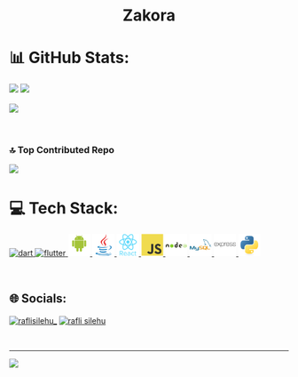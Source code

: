 <h1 align="center">Zakora</h1>

# 📊 GitHub Stats:
![](https://github-readme-stats.vercel.app/api/top-langs/?username=zakoraa&theme=react&hide_border=false&include_all_commits=true&count_private=true&layout=compact)
![](https://github-readme-streak-stats.herokuapp.com/?user=zakoraa&theme=react&hide_border=false)
<br/>
<br/>
![](https://github-readme-stats.vercel.app/api?username=zakoraa&theme=react&hide_border=false&include_all_commits=true&count_private=true)




</br>

### 🔝 Top Contributed Repo
![](https://github-contributor-stats.vercel.app/api?username=zakoraa&limit=5&theme=tokyonight&combine_all_yearly_contributions=true)
</br>

# 💻 Tech Stack:
<p align="left"> <a href="https://dart.dev" target="_blank" rel="noreferrer"> <img src="https://www.vectorlogo.zone/logos/dartlang/dartlang-icon.svg" alt="dart" width="40" height="40"/> </a> <a href="https://flutter.dev" target="_blank" rel="noreferrer"> <img src="https://www.vectorlogo.zone/logos/flutterio/flutterio-icon.svg" alt="flutter" width="40" height="40"/> </a> <a href="https://developer.android.com" target="_blank" rel="noreferrer"> <img src="https://raw.githubusercontent.com/devicons/devicon/master/icons/android/android-original-wordmark.svg" alt="android" width="40" height="40"/> </a> <a href="https://www.java.com" target="_blank" rel="noreferrer"> <img src="https://raw.githubusercontent.com/devicons/devicon/master/icons/java/java-original.svg" alt="java" width="40" height="40"/> </a> <a href="https://reactjs.org/" target="_blank" rel="noreferrer"> <img src="https://raw.githubusercontent.com/devicons/devicon/master/icons/react/react-original-wordmark.svg" alt="react" width="40" height="40"/> </a><a href="https://developer.mozilla.org/en-US/docs/Web/JavaScript" target="_blank" rel="noreferrer"> <img src="https://raw.githubusercontent.com/devicons/devicon/master/icons/javascript/javascript-original.svg" alt="javascript" width="40" height="40"/> </a> <a href="https://nodejs.org" target="_blank" rel="noreferrer"> <img src="https://raw.githubusercontent.com/devicons/devicon/master/icons/nodejs/nodejs-original-wordmark.svg" alt="nodejs" width="40" height="40"/> </a><a href="https://www.mysql.com/" target="_blank" rel="noreferrer"> <img src="https://raw.githubusercontent.com/devicons/devicon/master/icons/mysql/mysql-original-wordmark.svg" alt="mysql" width="40" height="40"/> </a> <a href="https://expressjs.com" target="_blank" rel="noreferrer"> <img src="https://raw.githubusercontent.com/devicons/devicon/master/icons/express/express-original-wordmark.svg" alt="express" width="40" height="40"/> </a><a href="https://www.python.org" target="_blank" rel="noreferrer"> <img src="https://raw.githubusercontent.com/devicons/devicon/master/icons/python/python-original.svg" alt="python" width="40" height="40"/> </a>  </p>

</br>

## 🌐 Socials:
<p align="left">
<a href="https://instagram.com/raflisilehu_" target="blank"><img align="center" src="https://raw.githubusercontent.com/rahuldkjain/github-profile-readme-generator/master/src/images/icons/Social/instagram.svg" alt="raflisilehu_" height="30" width="40" /></a>
<a href="https://www.youtube.com/@raflisilehu/streams" target="blank"><img align="center" src="https://raw.githubusercontent.com/rahuldkjain/github-profile-readme-generator/master/src/images/icons/Social/youtube.svg" alt="rafli silehu" height="40" width="50" /></a>
</p>

</br>


---
[![](https://visitcount.itsvg.in/api?id=zakoraa&icon=2&color=0)](https://visitcount.itsvg.in)
